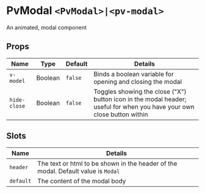 # PvModal `<PvModal>|<pv-modal>`
An animated, modal component

## Props
|Name|Type|Default|Details|
|---|---|---|---|
|`v-model`|Boolean|`false`|Binds a boolean variable for opening and closing the modal|
|`hide-close`|Boolean|`false`|Toggles showing the close ("X") button icon in the modal header; useful for when you have your own close button within|

## Slots
|Name|Details|
|---|---|
|`header`|The text or html to be shown in the header of the modal. Default value is `Modal`|
|`default`|The content of the modal body|
